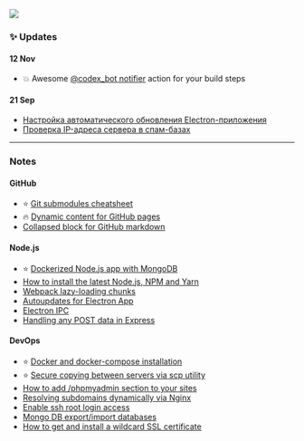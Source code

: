 [![](https://capella.pics/c4b6d93e-a095-4aa4-a8c3-e8ca9b8f5910.jpg)](https://codex.so/join)

### ✨ Updates
 
#### 12 Nov

- 💥 Awesome [@codex_bot notifier](https://github.com/marketplace/actions/codex_bot-notifier) action for your build steps
 
#### 21 Sep

- [Настройка автоматического обновления Electron-приложения](https://vc.ru/dev/160293)
- [Проверка IP-адреса сервера в спам-базах](https://vc.ru/dev/160314)

---

### Notes

#### GitHub

- ⭐️ [Git submodules cheatsheet](https://gist.github.com/talyguryn/773ce686c98c9da9dcc93a46284c9130)
- 🔥 [Dynamic content for GitHub pages](https://gist.github.com/talyguryn/9f19b4d540d0b06316fb56caa81e6c17)
- [Collapsed block for GitHub markdown](https://gist.github.com/talyguryn/b3ea925764ada03a965f61024eb96a4f)

#### Node.js

- ⭐️ [Dockerized Node.js app with MongoDB](https://gist.github.com/talyguryn/e7a782067edbc8ad99e1c7ed6fa26ca8)
- [How to install the latest Node.js, NPM and Yarn](https://gist.github.com/talyguryn/769a6133b3219ab47c2fe8d961fbf33e)
- [Webpack lazy-loading chunks](https://gist.github.com/talyguryn/0fa2076a8781359c19bd46ce914f31b9)
- [Autoupdates for Electron App](https://gist.github.com/talyguryn/85abb18e93ce6ce928c8a20e6ad4b233)
- [Electron IPC](https://gist.github.com/talyguryn/5c46f26b55ffc6aea1bb3d3b03899a04)
- [Handling any POST data in Express](https://gist.github.com/talyguryn/dc534173a7b2fb5a52db8d27bc6180db)

#### DevOps

- ⭐️ [Docker and docker-compose installation](https://gist.github.com/talyguryn/e3f46f2580b475935d97a40ad9344f76)
- ⭐️ [Secure copying between servers via scp utility](https://gist.github.com/talyguryn/ec480e7ce4ccf8b1e0e911228c7f7347)
- [How to add /phpmyadmin section to your sites](https://gist.github.com/talyguryn/902c0703aa036c61c8b68b64ca90ee3c)
- [Resolving subdomains dynamically via Nginx](https://gist.github.com/talyguryn/baf466872e80d25f88548e4e0d9525df)
- [Enable ssh root login access](https://gist.github.com/talyguryn/acee1431c0a208240fcd31f17024d854)
- [Mongo DB export/import databases](https://gist.github.com/talyguryn/69f45ca1d484727354f369309a50f488)
- [How to get and install a wildcard SSL certificate](https://gist.github.com/talyguryn/bd0f30ab3eb183afbe9521261adfbc60)

<!--<img src="https://telegra.ph/file/4d3b9b7aa79bec03f084a.gif" alt="coffee" width="33%"/><img src="https://telegra.ph/file/4d3b9b7aa79bec03f084a.gif" alt="coffee" width="33%"/><img src="https://telegra.ph/file/4d3b9b7aa79bec03f084a.gif" alt="coffee" width="33%"/> -->
